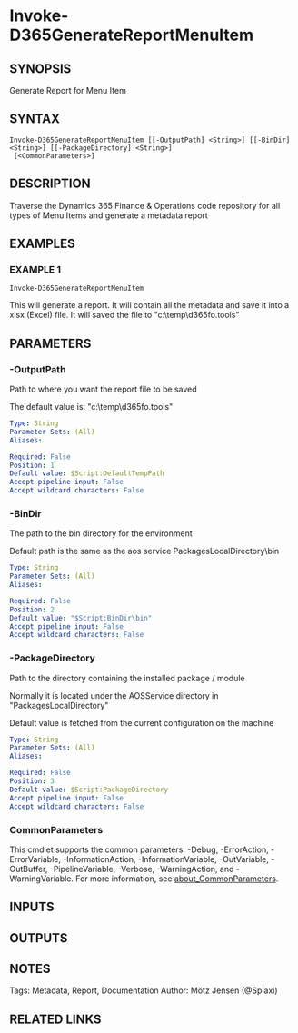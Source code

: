 ﻿---
external help file: d365fo.tools-help.xml
Module Name: d365fo.tools
online version:
schema: 2.0.0
---

# Invoke-D365GenerateReportMenuItem

## SYNOPSIS
Generate Report for Menu Item

## SYNTAX

```
Invoke-D365GenerateReportMenuItem [[-OutputPath] <String>] [[-BinDir] <String>] [[-PackageDirectory] <String>]
 [<CommonParameters>]
```

## DESCRIPTION
Traverse the Dynamics 365 Finance & Operations code repository for all types of Menu Items and generate a metadata report

## EXAMPLES

### EXAMPLE 1
```
Invoke-D365GenerateReportMenuItem
```

This will generate a report.
It will contain all the metadata and save it into a xlsx (Excel) file.
It will saved the file to "c:\temp\d365fo.tools\"

## PARAMETERS

### -OutputPath
Path to where you want the report file to be saved

The default value is: "c:\temp\d365fo.tools\"

```yaml
Type: String
Parameter Sets: (All)
Aliases:

Required: False
Position: 1
Default value: $Script:DefaultTempPath
Accept pipeline input: False
Accept wildcard characters: False
```

### -BinDir
The path to the bin directory for the environment

Default path is the same as the aos service PackagesLocalDirectory\bin

```yaml
Type: String
Parameter Sets: (All)
Aliases:

Required: False
Position: 2
Default value: "$Script:BinDir\bin"
Accept pipeline input: False
Accept wildcard characters: False
```

### -PackageDirectory
Path to the directory containing the installed package / module

Normally it is located under the AOSService directory in "PackagesLocalDirectory"

Default value is fetched from the current configuration on the machine

```yaml
Type: String
Parameter Sets: (All)
Aliases:

Required: False
Position: 3
Default value: $Script:PackageDirectory
Accept pipeline input: False
Accept wildcard characters: False
```

### CommonParameters
This cmdlet supports the common parameters: -Debug, -ErrorAction, -ErrorVariable, -InformationAction, -InformationVariable, -OutVariable, -OutBuffer, -PipelineVariable, -Verbose, -WarningAction, and -WarningVariable. For more information, see [about_CommonParameters](http://go.microsoft.com/fwlink/?LinkID=113216).

## INPUTS

## OUTPUTS

## NOTES
Tags: Metadata, Report, Documentation
Author: Mötz Jensen (@Splaxi)

## RELATED LINKS

